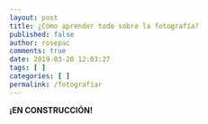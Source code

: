 ```yaml
---
layout: post
title: ¿Cómo aprender todo sobre la fotografía?
published: false
author: rosepac
comments: true
date: 2019-03-20 12:03:27
tags: [ ]
categories: [ ]
permalink: /fotografiar
---
```

**¡EN CONSTRUCCIÓN!**